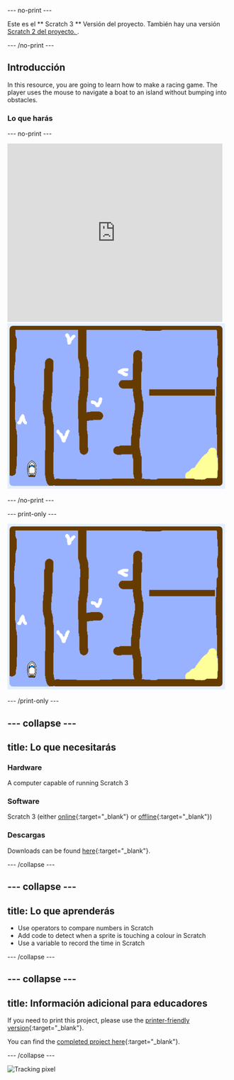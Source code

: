 \--- no-print \---

Este es el ** Scratch 3 ** Versión del proyecto. También hay una versión [ Scratch 2 del proyecto. ](https://projects.raspberrypi.org/en/projects/boat-race-scratch2).

\--- /no-print \---

## Introducción

In this resource, you are going to learn how to make a racing game. The player uses the mouse to navigate a boat to an island without bumping into obstacles.

### Lo que harás

\--- no-print \---

<div class="scratch-preview">
  <iframe allowtransparency="true" width="485" height="402" src="https://scratch.mit.edu/projects/embed/276662533/?autostart=false" frameborder="0" scrolling="no"></iframe>
  <img src="images/boat_race_demo.png">
</div>

\--- /no-print \---

\--- print-only \---

![boat race demo](images/boat_race_demo.png)

\--- /print-only \---

## \--- collapse \---

## title: Lo que necesitarás

### Hardware

A computer capable of running Scratch 3

### Software

Scratch 3 (either [online](https://rpf.io/scratchon){:target="_blank"} or [offline](https://rpf.io/scratchoff){:target="_blank"})

### Descargas

Downloads can be found [here](http://rpf.io/p/en/boat-race-go){:target="_blank"}.

\--- /collapse \---

## \--- collapse \---

## title: Lo que aprenderás

- Use operators to compare numbers in Scratch
- Add code to detect when a sprite is touching a colour in Scratch
- Use a variable to record the time in Scratch

\--- /collapse \---

## \--- collapse \---

## title: Información adicional para educadores

If you need to print this project, please use the [printer-friendly version](https://projects.raspberrypi.org/en/projects/boat-race/print){:target="_blank"}.

You can find the [completed project here](http://rpf.io/p/en/boat-race-get){:target="_blank"}.

\--- /collapse \---

![Tracking pixel](https://code.org/api/hour/begin_codeclub_boatrace.png)